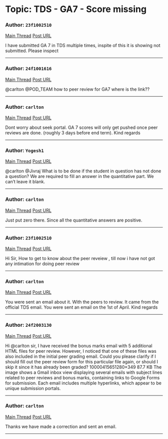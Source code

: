 # Topic: TDS - GA7 - Score missing

### Author: `23f1002510`
[Main Thread](https://discourse.onlinedegree.iitm.ac.in/t/tds-ga7-score-missing/171500)
[Post URL](https://discourse.onlinedegree.iitm.ac.in/t/tds-ga7-score-missing/171500/1)

[post_number]: 1
I have submitted GA 7 in TDS multiple times, inspite of this it is showing not submitted. Please inspect

---

### Author: `24f1001616`
[Main Thread](https://discourse.onlinedegree.iitm.ac.in/t/tds-ga7-score-missing/171500)
[Post URL](https://discourse.onlinedegree.iitm.ac.in/t/tds-ga7-score-missing/171500/2)

[post_number]: 2
@carlton @POD_TEAM how to peer review for GA7 where is the link??

---

### Author: `carlton`
[Main Thread](https://discourse.onlinedegree.iitm.ac.in/t/tds-ga7-score-missing/171500)
[Post URL](https://discourse.onlinedegree.iitm.ac.in/t/tds-ga7-score-missing/171500/3)

[post_number]: 3
Dont worry about seek portal. GA 7 scores will only get pushed once peer reviews are done.
(roughly 3 days before end term).
Kind regards

---

### Author: `Yogesh1`
[Main Thread](https://discourse.onlinedegree.iitm.ac.in/t/tds-ga7-score-missing/171500)
[Post URL](https://discourse.onlinedegree.iitm.ac.in/t/tds-ga7-score-missing/171500/4)

[post_number]: 4
@carlton @Jivraj
What is to be done if the student in question has not done a question? We are required to fill an answer in the quantitative part. We can’t leave it blank.

[reply_to_post_number]: 3

---

### Author: `carlton`
[Main Thread](https://discourse.onlinedegree.iitm.ac.in/t/tds-ga7-score-missing/171500)
[Post URL](https://discourse.onlinedegree.iitm.ac.in/t/tds-ga7-score-missing/171500/5)

[post_number]: 5
Just put zero there. Since all the quantitative answers are positive.

[reply_to_post_number]: 4

---

### Author: `23f1002510`
[Main Thread](https://discourse.onlinedegree.iitm.ac.in/t/tds-ga7-score-missing/171500)
[Post URL](https://discourse.onlinedegree.iitm.ac.in/t/tds-ga7-score-missing/171500/6)

[post_number]: 6
Hi Sir, How to get to know about the peer reveiew , till now i have not got any intimation for doing peer review

[reply_to_post_number]: 3

---

### Author: `carlton`
[Main Thread](https://discourse.onlinedegree.iitm.ac.in/t/tds-ga7-score-missing/171500)
[Post URL](https://discourse.onlinedegree.iitm.ac.in/t/tds-ga7-score-missing/171500/7)

[post_number]: 7
You were sent an email about it. With the peers to review. It came from the official TDS email.
You were sent an email on the 1st of April.
Kind regards

[reply_to_post_number]: 6

---

### Author: `24f2003130`
[Main Thread](https://discourse.onlinedegree.iitm.ac.in/t/tds-ga7-score-missing/171500)
[Post URL](https://discourse.onlinedegree.iitm.ac.in/t/tds-ga7-score-missing/171500/8)

[post_number]: 8
Hi @carlton sir,
I have received the bonus marks email with 5 additional HTML files for peer review. However, I noticed that one of these files was also included in the initial peer grading email.
Could you please clarify if I should fill out the peer review form for this particular file again, or should I skip it since it has already been graded?
10000415651280×349 87.7 KB
The image shows a Gmail inbox view displaying several emails with subject lines related to peer reviews and bonus marks, containing links to Google Forms for submission.  Each email includes multiple hyperlinks, which appear to be unique submission portals.

---

### Author: `carlton`
[Main Thread](https://discourse.onlinedegree.iitm.ac.in/t/tds-ga7-score-missing/171500)
[Post URL](https://discourse.onlinedegree.iitm.ac.in/t/tds-ga7-score-missing/171500/9)

[post_number]: 9
Thanks we have made a correction and sent an email.

[reply_to_post_number]: 8

---
